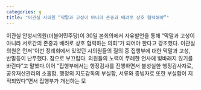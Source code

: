 ```yaml
---
categories: g
title: "이관실 시의원 “막말과 고성이 아니라 존중과 배려로 상호 협력해야”"
---
```

이관실 안성시의원(더불어민주당)이 30일 본회의에서 자유발언을 통해 “막말과 고성이 아니라 서로간의 존중과 배려로 상호 협력하는 의회”가 되어야 한다고 강조했다. 이관실 의원은 먼저“이번 정례회에서 있었던 시의원들의 질의 중 집행부에 대한 막말과 고성, 반말등이 난무했다. 참으로 부끄럽다. 의원들의 노력이 무례한 언사에 빛바래지 않기를 바란다”고 말했다.이어 “집행부에서는 행정감사를 진행하면서 불성실한 행정감사자료, 공유재산관리의 소홀함, 행정의 지도감독의 부실함, 서류와 증빙자료 또한 부실함이 지적되었다”면서 집행부가 개선하는 모